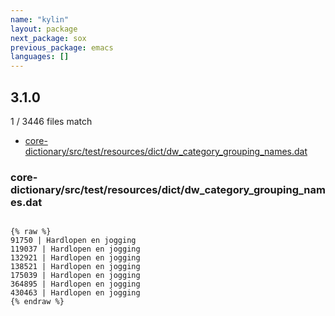 ```yaml
---
name: "kylin"
layout: package
next_package: sox
previous_package: emacs
languages: []
---
```

## 3.1.0
1 / 3446 files match

 - [core-dictionary/src/test/resources/dict/dw_category_grouping_names.dat](#core-dictionarysrctestresourcesdictdw_category_grouping_namesdat)

### core-dictionary/src/test/resources/dict/dw_category_grouping_names.dat

```

{% raw %}
91750 | Hardlopen en jogging
119037 | Hardlopen en jogging
132921 | Hardlopen en jogging
138521 | Hardlopen en jogging
175039 | Hardlopen en jogging
364895 | Hardlopen en jogging
430463 | Hardlopen en jogging
{% endraw %}

```